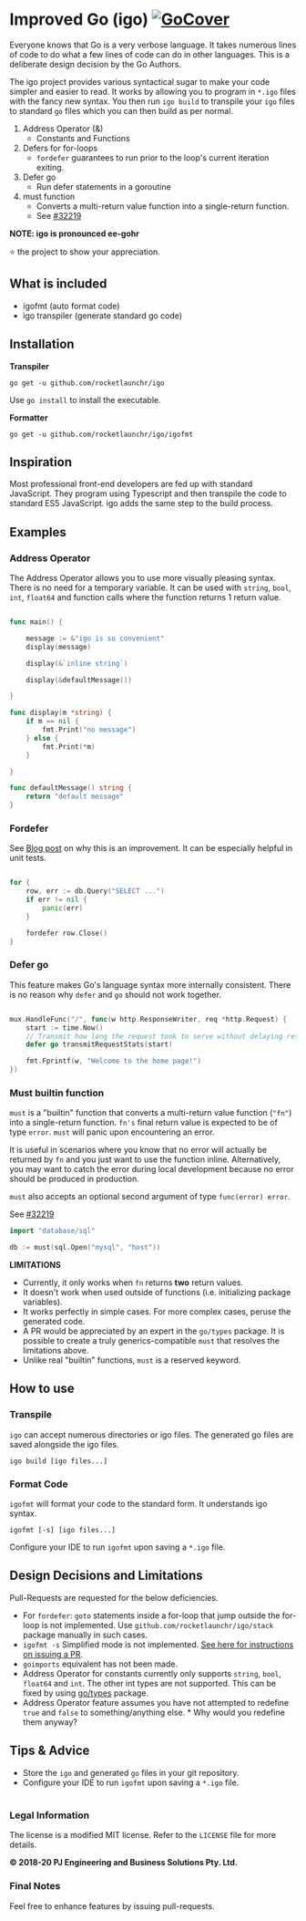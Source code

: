 # Improved Go (igo) [![GoCover](https://gocover.io/_badge/github.com/rocketlaunchr/igo)](https://gocover.io/github.com/rocketlaunchr/igo)

Everyone knows that Go is a very verbose language. It takes numerous lines of code to do what a few lines of code can do in other languages. This is a deliberate design decision by the Go Authors.

The igo project provides various syntactical sugar to make your code simpler and easier to read. It works by allowing you to program in `*.igo` files with the fancy new syntax. You then run `igo build` to transpile your `igo` files to standard `go` files which you can then build as per normal.

1. Address Operator (&)
    - Constants and Functions
2. Defers for for-loops
    - `fordefer` guarantees to run prior to the loop's current iteration exiting.
3. Defer go
    - Run defer statements in a goroutine
4. must function
    - Converts a multi-return value function into a single-return function.
    - See [#32219](https://github.com/golang/go/issues/32219)

**NOTE: igo is pronounced ee-gohr**

⭐ the project to show your appreciation.

## What is included

-   igofmt (auto format code)
-   igo transpiler (generate standard go code)

## Installation

**Transpiler**

```
go get -u github.com/rocketlaunchr/igo
```

Use `go install` to install the executable.

**Formatter**

```
go get -u github.com/rocketlaunchr/igo/igofmt
```

## Inspiration

Most professional front-end developers are fed up with standard JavaScript. They program using Typescript and then transpile the code to standard ES5 JavaScript. igo adds the same step to the build process.

## Examples

### Address Operator

The Address Operator allows you to use more visually pleasing syntax. There is no need for a temporary variable. It can be used with `string`, `bool`, `int`, `float64` and function calls where the function returns 1 return value.

```go

func main() {

	message := &"igo is so convenient"
	display(message)

	display(&`inline string`)

	display(&defaultMessage())

}

func display(m *string) {
	if m == nil {
		fmt.Print("no message")
	} else {
		fmt.Print(*m)
	}

}

func defaultMessage() string {
	return "default message"
}

```

### Fordefer

See [Blog post](https://blog.learngoprogramming.com/gotchas-of-defer-in-go-1-8d070894cb01) on why this is an improvement. It can be especially helpful in unit tests.

```go

for {
	row, err := db.Query("SELECT ...")
	if err != nil {
		panic(err)
	}

	fordefer row.Close()
}

```

### Defer go

This feature makes Go's language syntax more internally consistent. There is no reason why `defer` and `go` should not work together.

```go

mux.HandleFunc("/", func(w http.ResponseWriter, req *http.Request) {
	start := time.Now()
	// Transmit how long the request took to serve without delaying response to client.
	defer go transmitRequestStats(start)

	fmt.Fprintf(w, "Welcome to the home page!")
})

```

### Must builtin function

`must` is a "builtin" function that converts a multi-return value function (`"fn"`) into a single-return function. `fn's` final return value is expected to be of type `error`. `must` will panic upon encountering an error.

It is useful in scenarios where you know that no error will actually be returned by `fn` and you just want to use the function inline. Alternatively, you may want to catch the error during local development because no error should be produced in production.

`must` also accepts an optional second argument of type `func(error) error`.

See [#32219](https://github.com/golang/go/issues/32219)

```go
import "database/sql"

db := must(sql.Open("mysql", "host"))

```

**LIMITATIONS**

-   Currently, it only works when `fn` returns **two** return values.
-   It doesn't work when used outside of functions (i.e. initializing package variables).
-   It works perfectly in simple cases. For more complex cases, peruse the generated code.
-   A PR would be appreciated by an expert in the `go/types` package. It is possible to create a truly generics-compatible `must` that resolves the limitations above.
-   Unlike real "builtin" functions, `must` is a reserved keyword.

## How to use

### Transpile

`igo` can accept numerous directories or igo files. The generated go files are saved alongside the igo files.

```
igo build [igo files...]
```

### Format Code

`igofmt` will format your code to the standard form. It understands igo syntax.

```
igofmt [-s] [igo files...]
```

Configure your IDE to run `igofmt` upon saving a `*.igo` file.

## Design Decisions and Limitations

Pull-Requests are requested for the below deficiencies.

-   For `fordefer`: `goto` statements inside a for-loop that jump outside the for-loop is not implemented. Use `github.com/rocketlaunchr/igo/stack` package manually in such cases.
-   `igofmt -s` Simplified mode is not implemented. [See here for instructions on issuing a PR](https://github.com/golang/go/blob/master/src/cmd/gofmt/simplify.go#L15).
-   `goimports` equivalent has not been made.
-   Address Operator for constants currently only supports `string`, `bool`, `float64` and `int`. The other int types are not supported. This can be fixed by using [go/types](https://github.com/golang/example/tree/master/gotypes) package.
-   Address Operator feature assumes you have not attempted to redefine `true` and `false` to something/anything else. \* Why would you redefine them anyway?

## Tips & Advice

-   Store the `igo` and generated `go` files in your git repository.
-   Configure your IDE to run `igofmt` upon saving a `*.igo` file.

#

### Legal Information

The license is a modified MIT license. Refer to the `LICENSE` file for more details.

**© 2018-20 PJ Engineering and Business Solutions Pty. Ltd.**

### Final Notes

Feel free to enhance features by issuing pull-requests.
